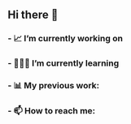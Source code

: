 ## Hi there 👋


### - 📈 I’m currently working on 



### - 👩🏻‍💻 I’m currently learning 



### - 📊 My previous work:




### - 📫 How to reach me:


